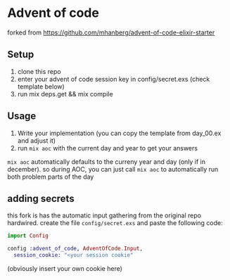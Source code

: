 # Advent of code

forked from https://github.com/mhanberg/advent-of-code-elixir-starter

## Setup

1. clone this repo
2. enter your advent of code session key in config/secret.exs (check template below)
3. run mix deps.get && mix compile

## Usage

1. Write your implementation (you can copy the template from day_00.ex and adjust it)
2. run `mix aoc` with the current day and year to get your answers


`mix aoc` automatically defaults to the curreny year and day (only if in december). so during AOC, you can just call `mix aoc` to automatically run both problem parts of the day



## adding secrets

this fork is has the automatic input gathering from the original repo hardwired.
create the file `config/secret.exs` and paste the following code:
```elixir
import Config

config :advent_of_code, AdventOfCode.Input,
  session_cookie: "<your session cookie"

```
(obviously insert your own cookie here)
